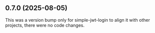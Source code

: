 ## 0.7.0 (2025-08-05)

This was a version bump only for simple-jwt-login to align it with other projects, there were no code changes.